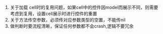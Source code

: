 1. 关于加载 cell时的复用问题，如果cell中的控件因model而展示不同，则需要考虑到复用，设置cell展示时进行控件的重置
2. 关于方法传空参数，必须传对应参数类型的空置，不能传nil
3. 做判断时要流程清晰，保证任何参数都不会crash,逻辑不要冗余

